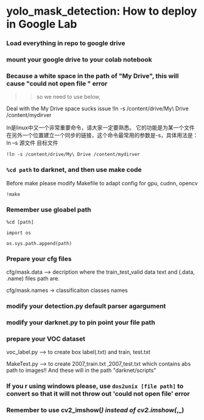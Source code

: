 # yolo_mask_detection: How to deploy in Google Lab


### Load everything in repo to google drive

### mount your google drive to your colab notebook

### Because a white space in the path of "My Drive", this will cause "could not open file " error
>>so we need to use below,

Deal with the My Drive space sucks issue
!ln -s /content/drive/My\ Drive /content/mydirver 

ln是linux中又一个非常重要命令，请大家一定要熟悉。 它的功能是为某一个文件在另外一个位置建立一个同步的链接，这个命令最常用的参数是-s，具体用法是：ln –s 源文件 目标文件

``!ln -s /content/drive/My\ Drive /content/mydirver ``

### ``%cd path`` to darknet, and then use make code

Before make please modify Makefile to adapt config for gpu, cudnn, opencv

``!make``

### Remember use gloabel path
``%cd [path]``

``import os ``

``os.sys.path.append(path)``

### Prepare your cfg files

cfg/mask.data       --> decription where the train_test_valid data text and (.data, .name) files path  are.

cfg/mask.names      -> classificaiton classes names



### modify your detection.py default parser agargument


### modify your darknet.py to pin point your file path



### prepare your VOC dataset
voc_label.py    --> to create box label(.txt) and train, test.txt

MakeText.py      --> to create 2007_train.txt ,2007_test.txt which contains abs path to images!!  And these will in the path "darknet/scripts"


### If you r using windows please, use ``dos2unix [file path]`` to convert so that it will not throw out 'could not open file' error

### Remember to use cv2_imshow(_) instead of cv2.imshow(_,_)



